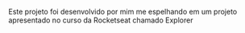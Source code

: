 Este projeto foi desenvolvido por mim me espelhando em um projeto apresentado no curso da Rocketseat chamado Explorer


